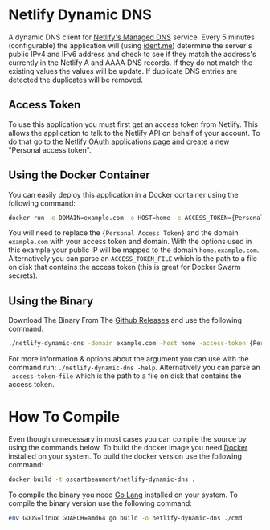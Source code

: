 # Netlify Dynamic DNS
A dynamic DNS client for [Netlify's Managed DNS](https://www.netlify.com/docs/dns/) service. Every 5 minutes (configurable) the application will (using [ident.me](https://ident.me)) determine the server's public IPv4 and IPv6 address and check to see if they match the address's currently in the Netlify A and AAAA DNS records. If they do not match the existing values the values will be update. If duplicate DNS entries are detected the duplicates will be removed.

## Access Token
To use this application you must first get an access token from Netlify. This allows the application to talk to the Netlify API on behalf of your account. To do that go to the [Netlify OAuth applications](https://app.netlify.com/account/applications) page and create a new "Personal access token".

## Using the Docker Container
You can easily deploy this application in a Docker container using the following command:
```bash
docker run -e DOMAIN=example.com -e HOST=home -e ACCESS_TOKEN={Personal Access Token} oscartbeaumont/netlify-dynamic-dns:latest
```
You will need to replace the `{Personal Access Token}` and the domain `example.com` with your access token and domain. With the options used in this example your public IP will be mapped to the domain `home.example.com`. Alternatively you can parse an `ACCESS_TOKEN_FILE` which is the path to a file on disk that contains the access token (this is great for Docker Swarm secrets).

## Using the Binary
Download The Binary From The [Github Releases](https://github.com/oscartbeaumont/netlify-dynamic-dns/releases) and use the following command:
```bash
./netlify-dynamic-dns -domain example.com -host home -access-token {Personal Access Token}
```
For more information & options about the argument you can use with the command run: `./netlify-dynamic-dns -help`. Alternatively you can parse an `-access-token-file` which is the path to a file on disk that contains the access token.

# How To Compile
Even though unnecessary in most cases you can compile the source by using the commands below.
To build the docker image you need [Docker](https://docker.com) installed on your system. To build the docker version use the following command:
```bash
docker build -t oscartbeaumont/netlify-dynamic-dns .
```
To compile the binary you need [Go Lang](https://golang.org) installed on your system. To compile the binary version use the following command:
```bash
env GOOS=linux GOARCH=amd64 go build -o netlify-dynamic-dns ./cmd
```
